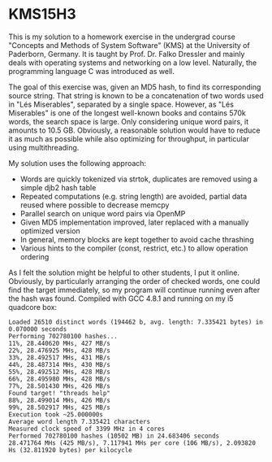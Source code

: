 # KMS15H3

This is my solution to a homework exercise in the undergrad course "Concepts and Methods of System Software" (KMS) at the University of Paderborn, Germany. It is taught by Prof. Dr. Falko Dressler and mainly deals with operating systems and networking on a low level. Naturally, the programming language C was introduced as well.

The goal of this exercise was, given an MD5 hash, to find its corresponding source string. That string is known to be a concatenation of two words used in "Lés Miserables", separated by a single space. However, as "Lés Miserables" is one of the longest well-known books and contains 570k words, the search space is large. Only considering unique word pairs, it amounts to 10.5 GB. Obviously, a reasonable solution would have to reduce it as much as possible while also optimizing for throughput, in particular using multithreading.

My solution uses the following approach:

- Words are quickly tokenized via strtok, duplicates are removed using a simple djb2 hash table
- Repeated computations (e.g. string length) are avoided, partial data reused where possible to decrease memcpy
- Parallel search on unique word pairs via OpenMP
- Given MD5 implementation improved, later replaced with a manually optimized version
- In general, memory blocks are kept together to avoid cache thrashing
- Various hints to the compiler (const, restrict, etc.) to allow operation ordering

As I felt the solution might be helpful to other students, I put it online. Obviously, by particularly arranging the order of checked words, one could find the target immediately, so my program will continue running even after the hash was found. Compiled with GCC 4.8.1 and running on my i5 quadcore box:

	Loaded 26510 distinct words (194462 b, avg. length: 7.335421 bytes) in 0.070000 seconds
	Performing 702780100 hashes...
	11%, 28.440620 MHs, 427 MB/s
	22%, 28.476925 MHs, 428 MB/s
	33%, 28.492517 MHs, 431 MB/s
	44%, 28.487314 MHs, 430 MB/s
	55%, 28.492512 MHs, 428 MB/s
	66%, 28.495980 MHs, 428 MB/s
	77%, 28.501430 MHs, 426 MB/s
	Found target! "threads help"
	88%, 28.499014 MHs, 426 MB/s
	99%, 28.502917 MHs, 425 MB/s
	Execution took ~25.000000s
	Average word length 7.335421 characters
	Measured clock speed of 3399 MHz in 4 cores
	Performed 702780100 hashes (10502 MB) in 24.683406 seconds
	28.471764 MHs (425 MB/s), 7.117941 MHs per core (106 MB/s), 2.093820 Hs (32.811920 bytes) per kilocycle
